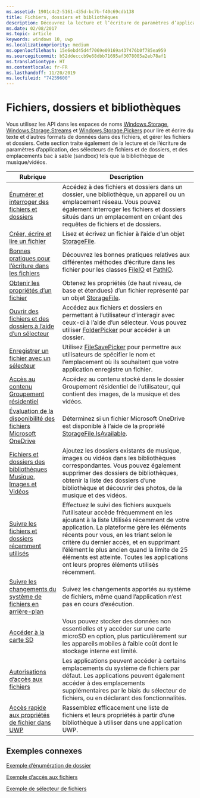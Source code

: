 ```yaml
---
ms.assetid: 1901c4c2-5161-435d-bc7b-f40c69cdb138
title: Fichiers, dossiers et bibliothèques
description: Découvrez la lecture et l’écriture de paramètres d’application, les sélecteurs de fichiers et de dossiers, et les emplacements de bac à sable « sandbox » tels que la bibliothèque de musique/vidéos.
ms.date: 02/08/2017
ms.topic: article
keywords: windows 10, uwp
ms.localizationpriority: medium
ms.openlocfilehash: 15e6ebd45d4f7069e09169a437476b0f785ea959
ms.sourcegitcommit: b52ddecccb9e68dbb71695af3078005a2eb78af1
ms.translationtype: HT
ms.contentlocale: fr-FR
ms.lasthandoff: 11/20/2019
ms.locfileid: "74259600"
---
```

 # <a name="files-folders-and-libraries"></a>Fichiers, dossiers et bibliothèques


Vous utilisez les API dans les espaces de noms [Windows.Storage](https://docs.microsoft.com/uwp/api/Windows.Storage), [Windows.Storage.Streams](https://docs.microsoft.com/uwp/api/Windows.Storage.Streams) et [Windows.Storage.Pickers](https://docs.microsoft.com/uwp/api/Windows.Storage.Pickers) pour lire et écrire du texte et d’autres formats de données dans des fichiers, et gérer les fichiers et dossiers. Cette section traite également de la lecture et de l’écriture de paramètres d’application, des sélecteurs de fichiers et de dossiers, et des emplacements bac à sable (sandbox) tels que la bibliothèque de musique/vidéos.

| Rubrique | Description  |
|-------|--------------|
| [Énumérer et interroger des fichiers et dossiers](quickstart-listing-files-and-folders.md) | Accédez à des fichiers et dossiers dans un dossier, une bibliothèque, un appareil ou un emplacement réseau. Vous pouvez également interroger les fichiers et dossiers situés dans un emplacement en créant des requêtes de fichiers et de dossiers. |
| [Créer, écrire et lire un fichier](quickstart-reading-and-writing-files.md) | Lisez et écrivez un fichier à l’aide d’un objet [StorageFile](https://docs.microsoft.com/uwp/api/Windows.Storage.StorageFile). |
| [Bonnes pratiques pour l’écriture dans les fichiers](best-practices-for-writing-to-files.md) | Découvrez les bonnes pratiques relatives aux différentes méthodes d’écriture dans les fichier pour les classes [FileIO](https://docs.microsoft.com/uwp/api/windows.storage.fileio) et [PathIO](https://docs.microsoft.com/uwp/api/windows.storage.pathio). |
| [Obtenir les propriétés d’un fichier](quickstart-getting-file-properties.md) | Obtenez les propriétés (de haut niveau, de base et étendues) d’un fichier représenté par un objet [StorageFile](https://docs.microsoft.com/uwp/api/Windows.Storage.StorageFile). |
| [Ouvrir des fichiers et des dossiers à l’aide d’un sélecteur](quickstart-using-file-and-folder-pickers.md) | Accédez aux fichiers et dossiers en permettant à l’utilisateur d’interagir avec ceux-ci à l’aide d’un sélecteur. Vous pouvez utiliser [FolderPicker](https://docs.microsoft.com/uwp/api/Windows.Storage.Pickers.FolderPicker) pour accéder à un dossier. |
| [Enregistrer un fichier avec un sélecteur](quickstart-save-a-file-with-a-picker.md) | Utilisez [FileSavePicker](https://docs.microsoft.com/uwp/api/Windows.Storage.Pickers.FileSavePicker) pour permettre aux utilisateurs de spécifier le nom et l’emplacement où ils souhaitent que votre application enregistre un fichier. |
| [Accès au contenu Groupement résidentiel](quickstart-accessing-homegroup-content.md) | Accédez au contenu stocké dans le dossier Groupement résidentiel de l’utilisateur, qui contient des images, de la musique et des vidéos. |
| [Évaluation de la disponibilité des fichiers Microsoft OneDrive](quickstart-determining-availability-of-microsoft-onedrive-files.md) | Déterminez si un fichier Microsoft OneDrive est disponible à l’aide de la propriété [StorageFile.IsAvailable](https://docs.microsoft.com/uwp/api/windows.storage.storagefile.isavailable). |
| [Fichiers et dossiers des bibliothèques Musique, Images et Vidéos](quickstart-managing-folders-in-the-music-pictures-and-videos-libraries.md) | Ajoutez les dossiers existants de musique, images ou vidéos dans les bibliothèques correspondantes. Vous pouvez également supprimer des dossiers de bibliothèques, obtenir la liste des dossiers d’une bibliothèque et découvrir des photos, de la musique et des vidéos. |
| [Suivre les fichiers et dossiers récemment utilisés](how-to-track-recently-used-files-and-folders.md) | Effectuez le suivi des fichiers auxquels l’utilisateur accède fréquemment en les ajoutant à la liste Utilisés récemment de votre application. La plateforme gère les éléments récents pour vous, en les triant selon le critère du dernier accès, et en supprimant l’élément le plus ancien quand la limite de 25 éléments est atteinte. Toutes les applications ont leurs propres éléments utilisés récemment. |
| [Suivre les changements du système de fichiers en arrière-plan](change-tracking-filesystem.md) | Suivez les changements apportés au système de fichiers, même quand l’application n’est pas en cours d’exécution.|
| [Accéder à la carte SD](access-the-sd-card.md) | Vous pouvez stocker des données non essentielles et y accéder sur une carte microSD en option, plus particulièrement sur les appareils mobiles à faible coût dont le stockage interne est limité. |
| [Autorisations d’accès aux fichiers](file-access-permissions.md) | Les applications peuvent accéder à certains emplacements du système de fichiers par défaut. Les applications peuvent également accéder à des emplacements supplémentaires par le biais du sélecteur de fichiers, ou en déclarant des fonctionnalités. |
| [Accès rapide aux propriétés de fichier dans UWP](fast-file-properties.md) | Rassemblez efficacement une liste de fichiers et leurs propriétés à partir d’une bibliothèque à utiliser dans une application UWP. |

## <a name="related-samples"></a>Exemples connexes
[Exemple d’énumération de dossier](https://github.com/Microsoft/Windows-universal-samples/tree/master/Samples/FolderEnumeration)

[Exemple d’accès aux fichiers](https://github.com/Microsoft/Windows-universal-samples/tree/master/Samples/FileAccess)

[Exemple de sélecteur de fichiers](https://github.com/Microsoft/Windows-universal-samples/tree/master/Samples/FilePicker)
 

 
